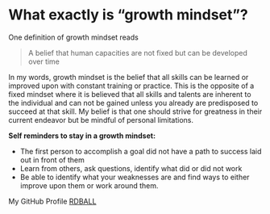 # What exactly is “growth  mindset”?

One definition of growth mindset reads

>A belief that human capacities are not fixed but can be developed over time

In my words, growth mindset is the belief that all skills can be learned or improved upon with constant training or practice. This is the opposite of a fixed mindset where it is believed that all skills and talents are inherent to the individual and can not be gained unless you already are predisposed to succeed at that skill. My belief is that one should strive for greatness in their current endeavor but be mindful of personal limitations.

**Self reminders to stay in a growth mindset:**
- The first person to accomplish a goal did not have a path to success laid out in front of them
- Learn from others, ask questions, identify what did or did not work
- Be able to identify what your weaknesses are and find ways to either improve upon them or work around them. 


My GitHub Profile [RDBALL](https://github.com/RDBALL)
